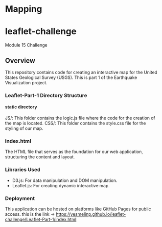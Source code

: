 # Mapping 

# leaflet-challenge
Module 15 Challenge


## Overview
This repository contains code for creating an interactive map for the United States Geological Survey (USGS). This is part 1 of the Earthquake Visualization project.

### Leaflet-Part-1 Directory Structure
#### static directory

JS/: This folder contains the logic.js file where the code for the creation of the map is located.
CSS/: This folder contains the style.css file for the styling of our map.

### index.html
The HTML file that serves as the foundation for our web application, structuring the content and layout.

### Libraries Used
- D3.js: For data manipulation and DOM manipulation.
- Leaflet.js: For creating dynamic interactive map.

### Deployment
This application can be hosted on platforms like GitHub Pages for public access.
this is the link => https://yesmelinp.github.io/leaflet-challenge/Leaflet-Part-1/index.html


